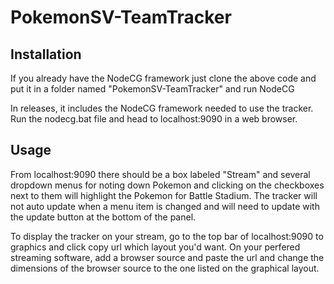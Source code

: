 # PokemonSV-TeamTracker
## Installation
If you already have the NodeCG framework just clone the above code and put it in a folder named "PokemonSV-TeamTracker" and run NodeCG

In releases, it includes the NodeCG framework needed to use the tracker. Run the nodecg.bat file and head to localhost:9090 in a web browser.

## Usage
From localhost:9090 there should be a box labeled "Stream" and several dropdown menus for noting down Pokemon and clicking on the checkboxes next to them 
will highlight the Pokemon for Battle Stadium. The tracker will not auto update when a menu item is changed and will need to update with the update button 
at the bottom of the panel.

To display the tracker on your stream, go to the top bar of localhost:9090 to graphics and click copy url which layout you'd want. On your perfered streaming 
software, add a browser source and paste the url and change the dimensions of the browser source to the one listed on the graphical layout.
